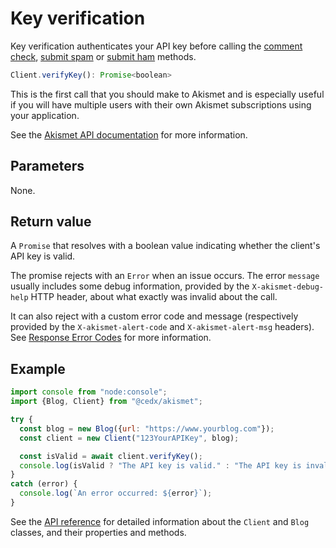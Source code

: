 # Key verification
Key verification authenticates your API key before calling the [comment check](usage/check_comment.md),
[submit spam](usage/submit_spam.md) or [submit ham](usage/submit_ham.md) methods.

```javascript
Client.verifyKey(): Promise<boolean>
```

This is the first call that you should make to Akismet and is especially useful
if you will have multiple users with their own Akismet subscriptions using your application.

See the [Akismet API documentation](https://akismet.com/developers/key-verification) for more information.

## Parameters
None.

## Return value
A `Promise` that resolves with a boolean value indicating whether the client's API key is valid.

The promise rejects with an `Error` when an issue occurs.
The error `message` usually includes some debug information, provided by the `X-akismet-debug-help` HTTP header,
about what exactly was invalid about the call.

It can also reject with a custom error code and message (respectively provided by the `X-akismet-alert-code` and `X-akismet-alert-msg` headers).
See [Response Error Codes](https://akismet.com/developers/errors) for more information.

## Example

```javascript
import console from "node:console";
import {Blog, Client} from "@cedx/akismet";

try {
  const blog = new Blog({url: "https://www.yourblog.com"});
  const client = new Client("123YourAPIKey", blog);

  const isValid = await client.verifyKey();
  console.log(isValid ? "The API key is valid." : "The API key is invalid.");
}
catch (error) {
  console.log(`An error occurred: ${error}`);
}
```

See the [API reference](api/) for detailed information about the `Client` and `Blog` classes, and their properties and methods.
